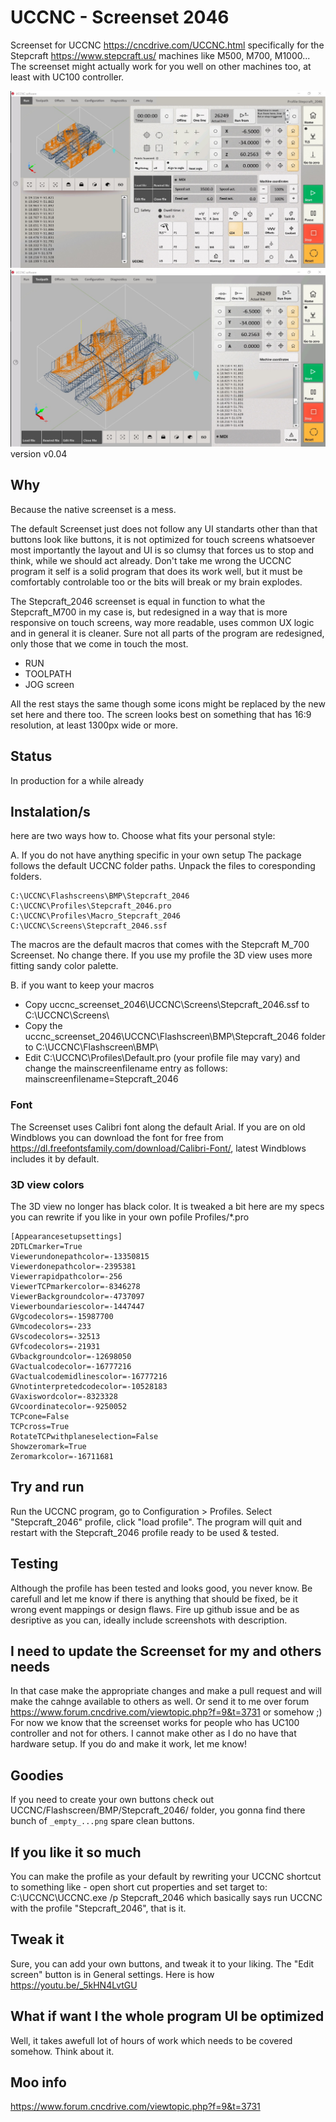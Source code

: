 # UCCNC - Screenset 2046
Screenset for UCCNC https://cncdrive.com/UCCNC.html specifically for the Stepcraft https://www.stepcraft.us/ machines like M500, M700, M1000...
The screenset might actually work for you well on other machines too, at least with UC100 controller.

<img src="run.jpg" />
<img src="toolpath.jpg" />
version v0.04

## Why
Because the native screenset is a mess.

The default Screenset just does not follow any UI standarts other than that buttons look like buttons, it is not optimized for touch screens whatsoever most importantly the layout and UI is so clumsy that forces us to stop and think, while we should act already.
Don't take me wrong the UCCNC program it self is a solid program that does its work well, but it must be comfortably controlable too or the bits will break or my brain explodes.

The Stepcraft_2046 screenset is equal in function to what the Stepcraft_M700 in my case is, but redesigned in a way that is more responsive on touch screens, way more readable, uses common UX logic and in general it is cleaner.
Sure not all parts of the program are redesigned, only those that we come in touch the most. 

- RUN
- TOOLPATH 
- JOG screen

All the rest stays the same though some icons might be replaced by the new set here and there too.
The screen looks best on something that has 16:9 resolution, at least 1300px wide or more. 

## Status
In production for a while already

## Instalation/s
here are two ways how to. Choose what fits your personal style:

A. If you do not have anything specific in your own setup
The package follows the default UCCNC folder paths. Unpack the files to coresponding folders.
```
C:\UCCNC\Flashscreens\BMP\Stepcraft_2046
C:\UCCNC\Profiles\Stepcraft_2046.pro
C:\UCCNC\Profiles\Macro_Stepcraft_2046
C:\UCCNC\Screens\Stepcraft_2046.ssf
```
The macros are the default macros that comes with the Stepcraft M_700 Screenset. No change there.
If you use my profile the 3D view uses more fitting sandy color palette.


B. if you want to keep your macros
- Copy uccnc_screenset_2046\UCCNC\Screens\Stepcraft_2046.ssf to C:\UCCNC\Screens\
- Copy the uccnc_screenset_2046\UCCNC\Flashscreen\BMP\Stepcraft_2046 folder to C:\UCCNC\Flashscreen\BMP\
- Edit C:\UCCNC\Profiles\Default.pro (your profile file may vary) and change the mainscreenfilename entry as follows:
mainscreenfilename=Stepcraft_2046

### Font
The Screenset uses Calibri font along the default Arial. If you are on old Windblows you can download the font for free from https://dl.freefontsfamily.com/download/Calibri-Font/, latest Windblows includes it by default.

### 3D view colors
The 3D view no longer has black color. It is tweaked a bit 
here are my specs you can rewrite if you like in your own pofile Profiles/*.pro
```
[Appearancesetupsettings]
2DTLCmarker=True
Viewerundonepathcolor=-13350815
Viewerdonepathcolor=-2395381
Viewerrapidpathcolor=-256
ViewerTCPmarkercolor=-8346278
ViewerBackgroundcolor=-4737097
Viewerboundariescolor=-1447447
GVgcodecolors=-15987700
GVmcodecolors=-233
GVscodecolors=-32513
GVfcodecolors=-21931
GVbackgroundcolor=-12698050
GVactualcodecolor=-16777216
GVactualcodemidlinescolor=-16777216
GVnotinterpretedcodecolor=-10528183
GVaxiswordcolor=-8323328
GVcoordinatecolor=-9250052
TCPcone=False
TCPcross=True
RotateTCPwithplaneselection=False
Showzeromark=True
Zeromarkcolor=-16711681
```


## Try and run
Run the UCCNC program, go to Configuration > Profiles. Select "Stepcraft_2046" profile, click "load profile". The program will quit and restart with the Stepcraft_2046 profile ready to be used & tested.

## Testing
Although the profile has been tested and looks good, you never know. Be carefull and let me know if there is anything that should be fixed, be it wrong event mappings or design flaws. Fire up github issue and be as desriptive as you can, ideally include screenshots with description.

## I need to update the Screenset for my and others needs
In that case make the appropriate changes and make a pull request and will make the cahnge available to others as well.
Or send it to me over forum https://www.forum.cncdrive.com/viewtopic.php?f=9&t=3731 or somehow ;)
For now we know that the screenset works for people who has UC100 controller and not for others. I cannot make other as I do no have that hardware setup. If you do and make it work, let me know!
 
## Goodies
If you need to create your own buttons check out UCCNC/Flashscreen/BMP/Stepcraft_2046/ folder, you gonna find there bunch of `_empty_...png` spare clean buttons.

## If you like it so much
You can make the profile as your default by rewriting your UCCNC shortcut to something like - open short cut properties and set target to:
C:\UCCNC\UCCNC.exe /p Stepcraft_2046
which basically says run UCCNC with the profile "Stepcraft_2046", that is it.

## Tweak it
Sure, you can add your own buttons, and tweak it to your liking. The "Edit screen" button is in General settings.
Here is how https://youtu.be/_5kHN4LvtGU 

## What if want I the whole program UI be optimized
Well, it takes awefull lot of hours of work which needs to be covered somehow.
Think about it.  

## Moo info
https://www.forum.cncdrive.com/viewtopic.php?f=9&t=3731
